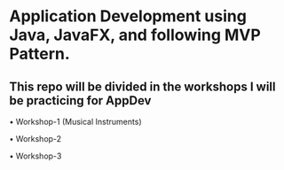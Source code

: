 # Application Development using Java, JavaFX, and following MVP Pattern.

## This repo will be divided in the workshops I will be practicing for AppDev

• Workshop-1 (Musical Instruments)

• Workshop-2

• Workshop-3
